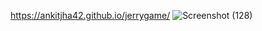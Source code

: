 https://ankitjha42.github.io/jerrygame/
![Screenshot (128)](https://github.com/ankitjha42/jerrygame/assets/143383280/100d947d-821d-4264-b541-05300c79a112)
